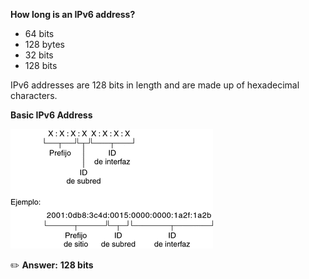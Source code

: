**How long is an IPv6 address?**

- 64 bits
- 128 bytes
- 32 bits
- 128 bits

IPv6 addresses are 128 bits in length and are made up of hexadecimal characters. 


**Basic IPv6 Address**

![alt text](basic_ipv6_address.png)

 :pencil2: **Answer:**
 **128 bits**
